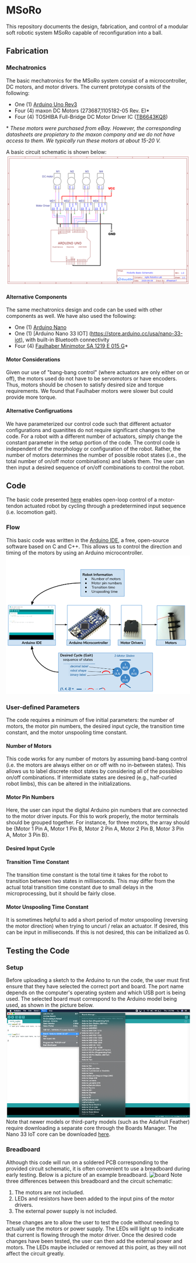 # MSoRo
This repository documents the design, fabrication, and control of a modular soft robotic system MSoRo capable of reconfiguration into a ball. 

## Fabrication

### Mechatronics
The basic mechatronics for the MSoRo system consist of a microcontroller, DC motors, and motor drivers. The current prototype consists of the following:
- One (1) [Arduino Uno Rev3](https://store.arduino.cc/usa/arduino-uno-rev3)
- Four (4) maxon DC Motors (273687,1105182-05 Rev. E)*
- Four (4) TOSHIBA Full-Bridge DC Motor Driver IC ([TB6643KQ8](https://toshiba.semicon-storage.com/ap-en/semiconductor/product/motor-driver-ics/brushed-dc-motor-driver-ics/detail.TB6643KQ.html))

\*  *These motors were purchased from eBay. However, the corresponding datasheets are propietary to the maxon company and we do not have access to them. We typically run these motors at about 15-20 V.* 

A basic circuit schematic is shown below:
![test](MSoRo_Schematic.png)

#### Alternative Components
The same mechatronics design and code can be used with other components as well. We have also used the following:
- One (1) [Arduino Nano](https://store.arduino.cc/usa/arduino-nano)
- One (1) [Arduino Nano 33 IOT] (https://store.arduino.cc/usa/nano-33-iot), with built-in Bluetooth connectivity
- Four (4) [Faulhaber Minimotor SA 1219 E 015 G](https://www.faulhaber.com/en/products/series/1219g/)*

#### Motor Considerations
Given our use of "bang-bang control" (where actuators are only either on or off), the motors used do not have to be servomotors or have encoders. Thus, motors should be chosen to satisfy desired size and torque requirements. We found that Faulhaber motors were slower but could provide more torque. 

#### Alternative Configruations
We have parameterized our control code such that different actuator configurations and quanitites do not require significant changes to the code. For a robot with a different number of actuators, simply change the constant parameter in the setup portion of the code. The control code is independent of the morphology or configuration of the robot. Rather, the number of motors determines the number of possible robot states (i.e., the total number of on/off motor combinations) and labels them. The user can then input a desired sequence of on/off combinations to control the robot.

## Code
The basic code presented [here](BasicMSoRo.ino) enables open-loop control of a motor-tendon actuated robot by cycling through a predetermined input sequence (i.e. locomotion gait). 

### Flow
This basic code was written in the [Arduino IDE](https://www.arduino.cc/en/main/software), a free, open-source software based on C and C++. This allows us to control the direction and timing of the motors by using an Arduino microcontroller.
![flow](Flowchart.png)

### User-defined Parameters
The code requires a minimum of five initial parameters: the number of motors, the motor pin numbers, the desired input cycle, the transition time constant, and the motor unspooling time constant. 
#### Number of Motors
This code works for any number of motors by assuming band-bang control (i.e. the motors are always either on or off with no in-between states). This allows us to label discrete robot states by considering all of the possibleo on/off combinations. If intermidiate states are desired (e.g., half-curled robot limbs), this can be altered in the initializations. 
#### Motor Pin Numbers
Here, the user can input the digital Arduino pin numbers that are connected to the motor driver inputs. For this to work properly, the motor terminals should be grouped together. For instance, for three motors, the array should be {Motor 1 Pin A, Motor 1 Pin B, Motor 2 Pin A, Motor 2 Pin B, Motor 3 Pin A, Motor 3 Pin B}.
#### Desired Input Cycle
#### Transition Time Constant
The transition time constant is the total time it takes for the robot to transition between two states in milliseconds. This may differ from the actual total transition time constant due to small delays in the microprocessing, but it should be fairly close. 
#### Motor Unspooling Time Constant
It is sometimes helpful to add a short period of motor unspooling (reversing the motor direction) when trying to uncurl / relax an actuator. If desired, this can be input in milliseconds. If this is not desired, this can be initialized as 0. 

## Testing the Code

### Setup
Before uploading a sketch to the Arduino to run the code, the user must first ensure that they have selected the correct port and board. The port name depends on the computer's operating system and which USB port is being used. The selected board must correspond to the Arduino model being used, as shown in the picture below. 
![board_setup](setup.png)
Note that newer models or third-party models (such as the Adafruit Feather) require downloading a separate core through the Boards Manager. The Nano 33 IoT core can be downloaded [here](https://www.arduino.cc/en/Guide/NANO33IoT). 
### Breadboard
Although this code will run on a soldered PCB corresponding to the provided circuit schematic, it is often convenient to use a breadboard during early testing. Below is a picture of an example breadboard. 
![board](breadboard.jpeg)
Note three differences between this breadboard and the circuit schematic:
1. The motors are not included. 
2. LEDs and resistors have been added to the input pins of the motor drivers. 
3. The external power supply is not included. 

These changes are to allow the user to test the code without needing to actually use the motors or power supply. The LEDs will light up to indicate that current is flowing through the motor driver. Once the desired code changes have been tested, the user can then add the external power and motors. The LEDs maybe included or removed at this point, as they will not affect the circuit greatly. 
